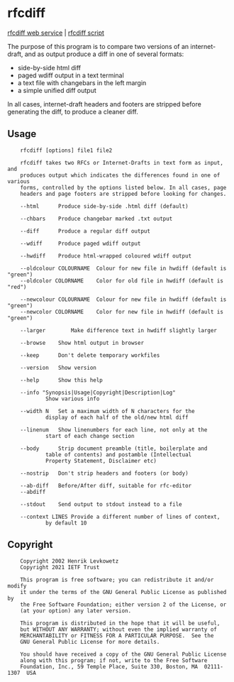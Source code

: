# rfcdiff

[rfcdiff web service](https://author-tools.ietf.org/iddiff) | [rfcdiff script](https://github.com/ietf-tools/rfcdiff/raw/main/rfcdiff)

The purpose of this program is to compare two versions of an
internet-draft, and as output produce a diff in one of several
formats:
 * side-by-side html diff
 * paged wdiff output in a text terminal
 * a text file with changebars in the left margin
 * a simple unified diff output

In all cases, internet-draft headers and footers are stripped before generating the diff, to produce a cleaner diff.

## Usage
```
    rfcdiff [options] file1 file2

    rfcdiff takes two RFCs or Internet-Drafts in text form as input, and
    produces output which indicates the differences found in one of various
    forms, controlled by the options listed below. In all cases, page
    headers and page footers are stripped before looking for changes.

    --html      Produce side-by-side .html diff (default)

    --chbars    Produce changebar marked .txt output

    --diff      Produce a regular diff output

    --wdiff     Produce paged wdiff output

    --hwdiff    Produce html-wrapped coloured wdiff output

    --oldcolour COLOURNAME  Colour for new file in hwdiff (default is "green")
    --oldcolor COLORNAME    Color for old file in hwdiff (default is "red")

    --newcolour COLOURNAME  Colour for new file in hwdiff (default is "green")
    --newcolor COLORNAME    Color for new file in hwdiff (default is "green")

    --larger        Make difference text in hwdiff slightly larger

    --browse    Show html output in browser

    --keep      Don't delete temporary workfiles

    --version   Show version

    --help      Show this help

    --info "Synopsis|Usage|Copyright|Description|Log"
            Show various info

    --width N   Set a maximum width of N characters for the
            display of each half of the old/new html diff

    --linenum   Show linenumbers for each line, not only at the
            start of each change section

    --body      Strip document preamble (title, boilerplate and
            table of contents) and postamble (Intellectual
            Property Statement, Disclaimer etc)

    --nostrip   Don't strip headers and footers (or body)

    --ab-diff   Before/After diff, suitable for rfc-editor
    --abdiff

    --stdout    Send output to stdout instead to a file

    --context LINES Provide a different number of lines of context,
            by default 10
```

##  Copyright

```
    Copyright 2002 Henrik Levkowetz
    Copyright 2021 IETF Trust

    This program is free software; you can redistribute it and/or modify
    it under the terms of the GNU General Public License as published by
    the Free Software Foundation; either version 2 of the License, or
    (at your option) any later version.

    This program is distributed in the hope that it will be useful,
    but WITHOUT ANY WARRANTY; without even the implied warranty of
    MERCHANTABILITY or FITNESS FOR A PARTICULAR PURPOSE.  See the
    GNU General Public License for more details.

    You should have received a copy of the GNU General Public License
    along with this program; if not, write to the Free Software
    Foundation, Inc., 59 Temple Place, Suite 330, Boston, MA  02111-1307  USA
```
